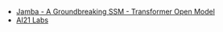 - [Jamba - A Groundbreaking SSM - Transformer Open Model](https://www.ai21.com/jamba)
- [AI21 Labs](https://www.ai21.com/)